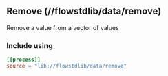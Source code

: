 ## Remove (//flowstdlib/data/remove)
Remove a value from a vector of values

### Include using
```toml
[[process]]
source = "lib://flowstdlib/data/remove"
```